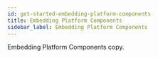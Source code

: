 ```yaml
---
id: get-started-embedding-platform-components
title: Embedding Platform Components
sidebar_label: Embedding Platform Components
---
```


Embedding Platform Components copy.